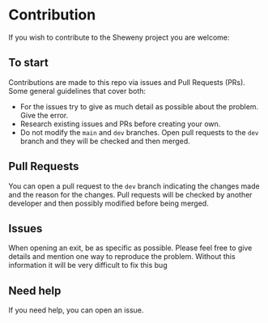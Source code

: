 # Contribution

If you wish to contribute to the Sheweny project you are welcome:

## To start

Contributions are made to this repo via issues and Pull Requests (PRs). Some general guidelines that cover both:

- For the issues try to give as much detail as possible about the problem. Give the error.
- Research existing issues and PRs before creating your own.
- Do not modify the `main` and `dev` branches. Open pull requests to the `dev` branch and they will be checked and then merged.

## Pull Requests

You can open a pull request to the `dev` branch indicating the changes made and the reason for the changes.
Pull requests will be checked by another developer and then possibly modified before being merged.

## Issues

When opening an exit, be as specific as possible. Please feel free to give details and mention one way to reproduce the problem.
Without this information it will be very difficult to fix this bug

## Need help

If you need help, you can open an issue.
